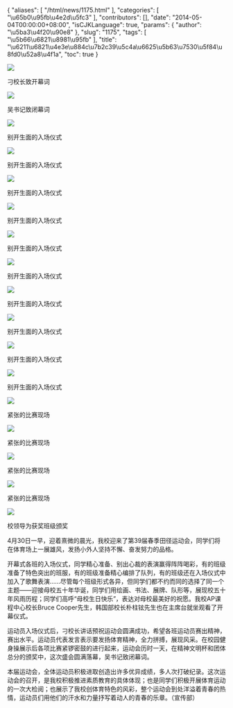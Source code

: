 {
    "aliases": [
        "/html/news/1175.html"
    ],
    "categories": [
        "\u65b0\u95fb\u4e2d\u5fc3"
    ],
    "contributors": [],
    "date": "2014-05-04T00:00:00+08:00",
    "isCJKLanguage": true,
    "params": {
        "author": "\u5ba3\u4f20\u90e8"
    },
    "slug": "1175",
    "tags": [
        "\u5b66\u6821\u8981\u95fb"
    ],
    "title": "\u6211\u6821\u4e3e\u884c\u7b2c39\u5c4a\u6625\u5b63\u7530\u5f84\u8fd0\u52a8\u4f1a",
    "toc": true
}

![](https://cdn.tfls.online/mirror/full/955d4f2420468d610bbc104e9648394a508adc70.jpg)




刁校长致开幕词




![](https://cdn.tfls.online/mirror/full/44fa62b803d461c13add294c48bf3ac341c16893.jpg)




吴书记致闭幕词




![](https://cdn.tfls.online/mirror/full/beed6b2f07ca0badacfb4acb7c5034718be27fbc.jpg)




别开生面的入场仪式




![](https://cdn.tfls.online/mirror/full/61ae0ac6b38aed397b7b9ea0293673489c56e7dd.jpg)




别开生面的入场仪式




![](https://cdn.tfls.online/mirror/full/4f7c523d3c6e7195ac190964fd7def22c70acccd.jpg)




别开生面的入场仪式




![](https://cdn.tfls.online/mirror/full/43edbd80d1916b8a7b6870b80baa0d41fd0d9f6c.jpg)




别开生面的入场仪式




![](https://cdn.tfls.online/mirror/full/3c6369039e853032367eb10f3d4fd6e31f4e2ba9.jpg)




别开生面的入场仪式




![](https://cdn.tfls.online/mirror/full/9cb303b5da6b21b4206a2a0f96f418097491dafc.jpg)




别开生面的入场仪式




![](https://cdn.tfls.online/mirror/full/a383ab0aed007c47738abdc4ac5c80580fd2ca3c.jpg)




别开生面的入场仪式




![](https://cdn.tfls.online/mirror/full/3ee27d5c9b3c8c10fa1cda3bdd934cd145abb021.jpg)




别开生面的入场仪式




![](https://cdn.tfls.online/mirror/full/40ef2c08885478023b094f1abd20e00eaf9c5878.jpg)




别开生面的入场仪式




![](https://cdn.tfls.online/mirror/full/b7e08064fe8ebd818d1c5f684381baee36c76e5e.jpg)




别开生面的入场仪式




![](https://cdn.tfls.online/mirror/full/b34e9fd6e41f00509320fa3d4b80039fe358dd5f.jpg)




紧张的比赛现场




![](https://cdn.tfls.online/mirror/full/76d88da8f5fd032453bda0ee933791095c28c1f6.jpg)




紧张的比赛现场




![](https://cdn.tfls.online/mirror/full/d76da79817f8ea42e6090b63391b0d7b76b9371f.jpg)




紧张的比赛现场




![](https://cdn.tfls.online/mirror/full/9777d8851c662f7d2639e08bff8d2ce63e4f5e2d.jpg)




紧张的比赛现场




![](https://cdn.tfls.online/mirror/full/0cdc70bb248dcfcedf82f87a825593f44c963c71.jpg)




校领导为获奖班级颁奖









4月30日一早，迎着熹微的晨光，我校迎来了第39届春季田径运动会，同学们将在体育场上一展雄风，发扬小外人坚持不懈、奋发努力的品格。




开幕式各班的入场仪式，同学精心准备、别出心裁的表演赢得阵阵喝彩，有的班级准备了特色突出的班服，有的班级准备精心编排了队列，有的班级还在入场仪式中加入了歌舞表演……尽管每个班级形式各异，但同学们都不约而同的选择了同一个主题——迎接母校五十年华诞，同学们用绘画、书法、展牌、队形等，展现校五十年风雨历程；同学们高呼“母校生日快乐”，表达对母校最美好的祝愿。我校AP课程中心校长Bruce Cooper先生，韩国部校长朴柱铉先生也在主席台就坐观看了开幕仪式。




运动员入场仪式后，刁校长讲话预祝运动会圆满成功，希望各班运动员赛出精神，赛出水平。运动员代表发言表示要发扬体育精神，全力拼搏，展现风采。在校园健身操展示后各项比赛紧锣密鼓的进行起来，运动会历时一天，在精神文明杯和团体总分的颁奖中，这次盛会圆满落幕，吴书记致闭幕词。




本届运动会，全体运动员积极进取创造出许多优异成绩，多人次打破纪录。这次运动会的召开，是我校积极推进素质教育的具体体现；也是同学们积极开展体育运动的一次大检阅；也展示了我校创体育特色的风彩，整个运动会到处洋溢着青春的热情，运动员们用他们的汗水和力量抒写着动人的青春的乐章。（宣传部）


